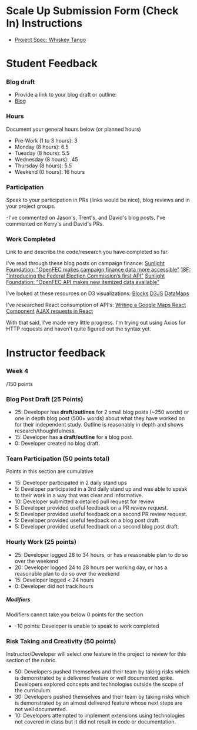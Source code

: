 # Scale Up Submission Form (Check In) Instructions

- [Project Spec: Whiskey Tango](https://github.com/turingschool/lesson_plans/blob/master/ruby_04-apis_and_scalability/independent_study_project.markdown)


# Student Feedback

### Blog draft

- Provide a link to your blog draft or outline:
- [Blog](https://docs.google.com/document/d/16PD3ZK5AAwuoyHdeeLPGmghf3e3Mpo6GymIrtjmQxcI/edit)

### Hours

Document your general hours below (or planned hours)

- Pre-Work (1 to 3 hours): 3
- Monday (8 hours): 6.5
- Tuesday (8 hours): 5.5
- Wednesday (8 hours): .45
- Thursday (8 hours): 5.5
- Weekend (0 hours): 16 hours

### Participation

Speak to your participation in PRs (links would be nice), blog reviews and in your project groups.

-I've commented on Jason's, Trent's, and David's blog posts. I've commented on Kerry's and David's PRs. 

### Work Completed

Link to and describe the code/research you have completed so far.

I've read through these blog posts on campaign finance: 
[Sunlight Foundation: "OpenFEC makes campaign finance data more accessible"](https://sunlightfoundation.com/blog/2015/07/08/openfec-makes-campaign-finance-data-more-accessible-with-new-api-heres-how-to-get-started/)
[18F: "Introducing the Federal Election Commission’s first API"](https://18f.gsa.gov/2015/07/08/openfec-api/)
[Sunlight Foundation: "OpenFEC API makes new itemized data available"](https://sunlightfoundation.com/blog/2015/08/18/openfec-api-makes-new-itemized-data-available/)

I've looked at these resources on D3 visualizations: 
[Blocks](http://bl.ocks.org/)
[D3JS](https://d3js.org/)
[DataMaps](https://datamaps.github.io/)

I've researched React consumption of API's:
[Writing a Google Maps React Component](https://www.fullstackreact.com/articles/how-to-write-a-google-maps-react-component/)
[AJAX requests in React](https://daveceddia.com/ajax-requests-in-react/)

With that said, I've made very little progress. I'm trying out using Axios for HTTP requests and haven't quite figured out the syntax yet. 
# Instructor feedback

### Week 4

/150 points

### Blog Post Draft (25 Points)  

* 25: Developer has **draft/outlines** for 2 small blog posts (~250 words) or one in depth blog post (500+ words) about what they have worked on for their independent study. Outline is reasonably in depth and shows research/thoughtfulness.
* 15: Developer has **a draft/outline** for a blog post.
* 0: Developer created no blog draft.

### Team Participation (50 points total)

Points in this section are cumulative

* 15: Developer participated in 2 daily stand ups
* 5: Developer participated in a 3rd daily stand up and was able to speak to their work in a way that was clear and informative.
* 10: Developer submitted a detailed pull request for review
* 5: Developer provided useful feedback on a PR review request.
* 5: Developer provided useful feedback on a second PR review request.
* 5: Developer provided useful feedback on a blog post draft.
* 5: Developer provided useful feedback on a second blog post draft.

### Hourly Work (25 points)

* 25: Developer logged 28 to 34 hours, or has a reasonable plan to do so over the weekend
* 20: Developer logged 24 to 28 hours per working day, or has a reasonable plan to do so over the weekend
* 15: Developer logged < 24 hours
* 0: Developer did not track hours

##### Modifiers

Modifiers cannot take you below 0 points for the section

* -10 points: Developer is unable to speak to work completed


### Risk Taking and Creativity (50 points)

Instructor/Developer will select one feature in the project to review for this section of the rubric.

* 50: Developers pushed themselves and their team by taking risks which is demonstrated by a delivered feature or well documented spike. Developers explored concepts and technologies outside the scope of the curriculum.
* 30: Developers pushed themselves and their team by taking risks which is demonstrated by an almost delivered feature whose next steps are not well documented.
* 10: Developers attempted to implement extensions using technologies not covered in class but it did not result in code or documentation.
